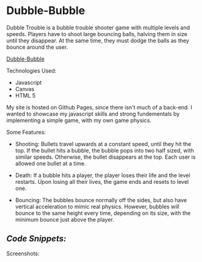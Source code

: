 # Dubble-Bubble

Dubble Trouble is a bubble trouble shooter game with multiple levels and speeds. Players have to shoot large bouncing balls, halving them in size until they disappear. At the same time, they must dodge the balls as they bounce around the user. 

[Dubble-Bubble](https://oliverzzzzaaa.github.io/Dubble-Bubble/dist/)

Technologies Used:

  + Javascript
  + Canvas
  + HTML 5
  
My site is hosted on Github Pages, since there isn't much of a back-end. I wanted to showcase my javascript skills
and strong fundementals by implementing a simple game, with my own game physics.


Some Features:

  + Shooting: Bullets travel upwards at a constant speed, until they hit the top. If the bullet hits a bubble, the bubble 
    pops into two half sized, with similar speeds. Otherwise, the bullet disappears at the top. Each user is allowed one
    bullet at a time.

  + Death: If a bubble hits a player, the player loses their life and the level restarts. Upon losing all their lives,
    the game ends and resets to level one.
    
  + Bouncing: The bubbles bounce normally off the sides, but also have vertical acceleration to mimic real physics. However,
    bubbles will bounce to the same height every time, depending on its size, with the minimum bounce just above the player.

## ***Code Snippets:***



Screenshots:
